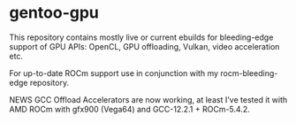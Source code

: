 gentoo-gpu
=============

This repository contains mostly live or current ebuilds
for bleeding-edge support of GPU APIs: OpenCL, GPU
offloading, Vulkan, video acceleration etc.

For up-to-date ROCm support use in conjunction with
my rocm-bleeding-edge repository.

NEWS
GCC Offload Accelerators are now working, at least
I've tested it with AMD ROCm with gfx900 (Vega64) and
GCC-12.2.1 + ROCm-5.4.2.
